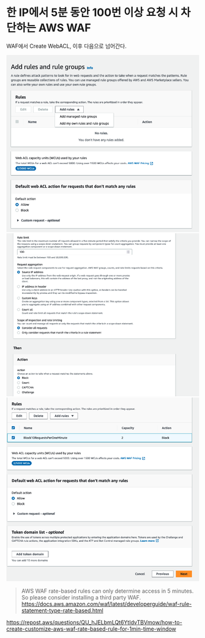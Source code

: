 # 한 IP에서 5분 동안 100번 이상 요청 시 차단하는 AWS WAF

WAF에서 Create WebACL, 이후 다음으로 넘어간다.


![](<./image/스크린샷 2023-07-31 오전 7.49.26.png>)
![](<./image/스크린샷 2023-07-31 오전 8.02.59.png>)
![](<./image/스크린샷 2023-07-31 오전 8.03.21.png>)

> AWS WAF rate-based rules can only determine access in 5 minutes.
So please consider installing a third party WAF.
https://docs.aws.amazon.com/waf/latest/developerguide/waf-rule-statement-type-rate-based.html

https://repost.aws/questions/QU_hJELbmLQt6YtIdvTBVmow/how-to-create-customize-aws-waf-rate-based-rule-for-1min-time-window